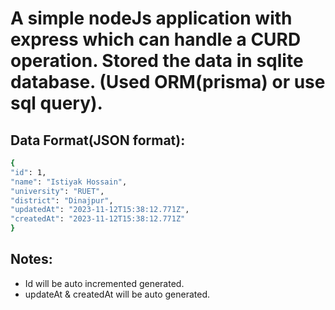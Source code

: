 # A simple nodeJs application with express which can handle a CURD operation. Stored the data in sqlite database. (Used ORM(prisma) or use sql query).

## Data Format(JSON format):
```bash
{
"id": 1,
"name": "Istiyak Hossain",
"university": "RUET",
"district": "Dinajpur",
"updatedAt": "2023-11-12T15:38:12.771Z",
"createdAt": "2023-11-12T15:38:12.771Z"
}
```

## Notes:
 - Id will be auto incremented generated.
 - updateAt & createdAt will be auto generated.
